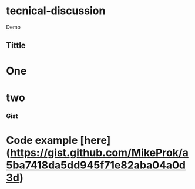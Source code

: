 # tecnical-discussion
Demo
## Tittle
# One
# two
### Gist
# Code example [here] (https://gist.github.com/MikeProk/a5ba7418da5dd945f71e82aba04a0d3d)
